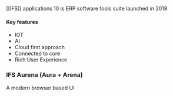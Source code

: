 [[IFS]] applications 10 is ERP software tools suite launched in 2018 
#### Key features 
- IOT
- AI
- Cloud first approach 
- Connected to core 
- Rich User Experience

### IFS Aurena (Aura + Arena)
A modern browser based UI 


